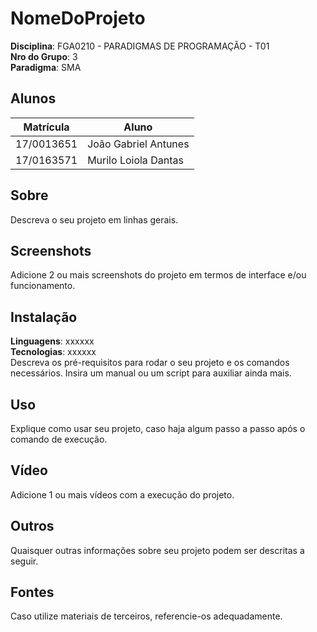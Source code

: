 # NomeDoProjeto

**Disciplina**: FGA0210 - PARADIGMAS DE PROGRAMAÇÃO - T01 <br>
**Nro do Grupo**: 3<br>
**Paradigma**: SMA<br>

## Alunos
|Matrícula | Aluno |
| -- | -- |
| 17/0013651 | João Gabriel Antunes |
| 17/0163571 | Murilo Loiola Dantas |

## Sobre 
Descreva o seu projeto em linhas gerais. 

## Screenshots
Adicione 2 ou mais screenshots do projeto em termos de interface e/ou funcionamento.

## Instalação 
**Linguagens**: xxxxxx<br>
**Tecnologias**: xxxxxx<br>
Descreva os pré-requisitos para rodar o seu projeto e os comandos necessários.
Insira um manual ou um script para auxiliar ainda mais.

## Uso 
Explique como usar seu projeto, caso haja algum passo a passo após o comando de execução.

## Vídeo
Adicione 1 ou mais vídeos com a execução do projeto.

## Outros 
Quaisquer outras informações sobre seu projeto podem ser descritas a seguir.

## Fontes
Caso utilize materiais de terceiros, referencie-os adequadamente.
